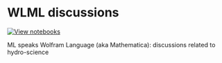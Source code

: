 # WLML discussions

[![View notebooks](https://wolfr.am/HAAhzkRq)](https://wolfr.am/TpjDNTze)

ML speaks Wolfram Language (aka Mathematica): discussions related to hydro-science
